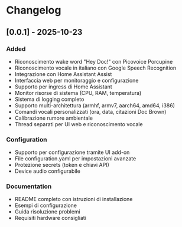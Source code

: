# Changelog

## [0.0.1] - 2025-10-23

### Added
- Riconoscimento wake word "Hey Doc!" con Picovoice Porcupine
- Riconoscimento vocale in italiano con Google Speech Recognition
- Integrazione con Home Assistant Assist
- Interfaccia web per monitoraggio e configurazione
- Supporto per ingress di Home Assistant
- Monitor risorse di sistema (CPU, RAM, temperatura)
- Sistema di logging completo
- Supporto multi-architettura (armhf, armv7, aarch64, amd64, i386)
- Comandi vocali personalizzati (ora, data, citazioni Doc Brown)
- Calibrazione rumore ambientale
- Thread separati per UI web e riconoscimento vocale

### Configuration
- Supporto per configurazione tramite UI add-on
- File configuration.yaml per impostazioni avanzate
- Protezione secrets (token e chiavi API)
- Device audio configurabile

### Documentation
- README completo con istruzioni di installazione
- Esempi di configurazione
- Guida risoluzione problemi
- Requisiti hardware consigliati
